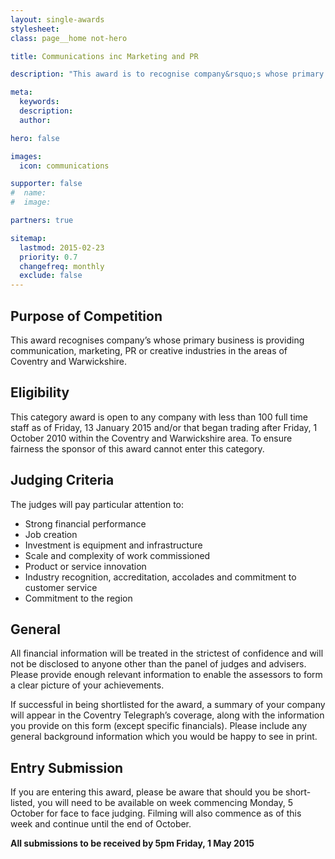 ```yaml
---
layout: single-awards
stylesheet:
class: page__home not-hero

title: Communications inc Marketing and PR

description: "This award is to recognise company&rsquo;s whose primary business is providing communication, marketing, PR or creative industries in the areas of Coventry and Warwickshire."

meta:
  keywords:
  description:
  author:

hero: false

images:
  icon: communications

supporter: false
#  name:
#  image:

partners: true

sitemap:
  lastmod: 2015-02-23
  priority: 0.7
  changefreq: monthly
  exclude: false
---
```


## Purpose of Competition

This award recognises company&rsquo;s whose primary business is providing communication, marketing, PR or creative industries in the areas of Coventry and Warwickshire.

## Eligibility

This category award is open to any company with less than 100 full time staff as of Friday, 13 January 2015 and/or that began trading after Friday, 1 October 2010 within the Coventry and Warwickshire area. To ensure fairness the sponsor of this award cannot enter this category.

## Judging Criteria

The judges will pay particular attention to:

- Strong financial performance
- Job creation
- Investment is equipment and infrastructure
- Scale and complexity of work commissioned
- Product or service innovation
- Industry recognition, accreditation, accolades and commitment to customer service
- Commitment to the region


## General

All financial information will be treated in the strictest of confidence and will not be disclosed to anyone other than the panel of judges and advisers.  Please provide enough relevant information to enable the assessors to form a clear picture of your achievements.

If successful in being shortlisted for the award, a summary of your company will appear in the Coventry Telegraph&rsquo;s  coverage, along with the information you provide on this form (except specific financials). Please include any general background information which you would be happy to see in print.

## Entry Submission

If you are entering this award, please be aware that should you be short-listed, you will need to be available on week commencing Monday, 5 October for face to face judging. Filming will also commence as of this week and continue until the end of October.

**All submissions to be received by 5pm&nbsp;Friday, 1&nbsp;May&nbsp;2015**
